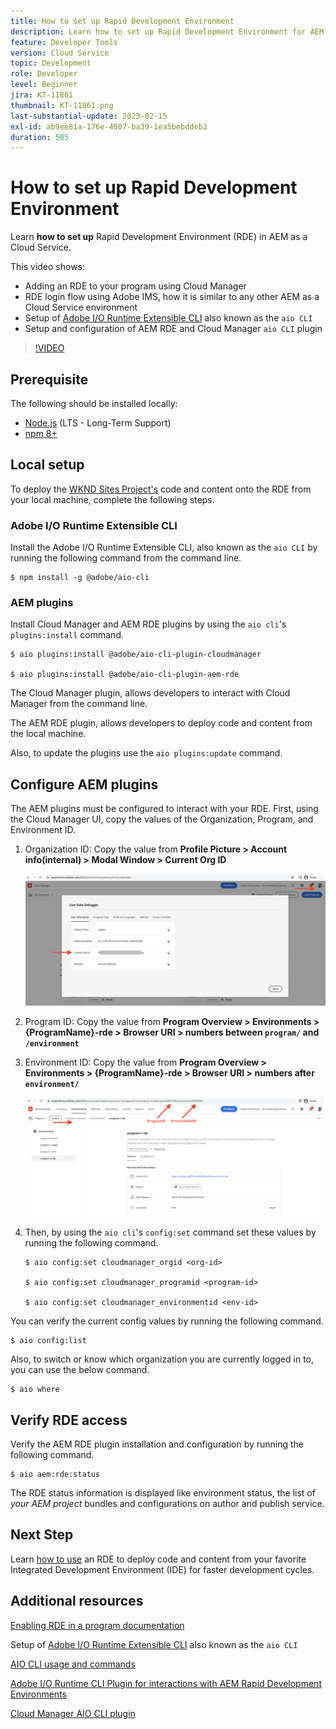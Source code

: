 ```yaml
---
title: How to set up Rapid Development Environment
description: Learn how to set up Rapid Development Environment for AEM as a Cloud Service.
feature: Developer Tools
version: Cloud Service
topic: Development
role: Developer
level: Beginner
jira: KT-11861
thumbnail: KT-11861.png
last-substantial-update: 2023-02-15
exl-id: ab9ee81a-176e-4807-ba39-1ea5bebddeb2
duration: 505
---
```

# How to set up Rapid Development Environment

Learn **how to set up** Rapid Development Environment (RDE) in AEM as a Cloud Service.

This video shows:

- Adding an RDE to your program using Cloud Manager
- RDE login flow using Adobe IMS, how it is similar to any other AEM as a Cloud Service environment
- Setup of [Adobe I/O Runtime Extensible CLI](https://developer.adobe.com/runtime/docs/guides/tools/cli_install/) also known as the `aio CLI` 
- Setup and configuration of AEM RDE and Cloud Manager `aio CLI` plugin

>[!VIDEO](https://video.tv.adobe.com/v/3415490?quality=12&learn=on)

## Prerequisite 

The following should be installed locally:

- [Node.js](https://nodejs.org/en/) (LTS - Long-Term Support)
- [npm 8+](https://docs.npmjs.com/)

## Local setup

To deploy the [WKND Sites Project's](https://github.com/adobe/aem-guides-wknd#aem-wknd-sites-project) code and content onto the RDE from your local machine, complete the following steps.

### Adobe I/O Runtime Extensible CLI 

Install the Adobe I/O Runtime Extensible CLI, also known as the `aio CLI` by running the following command from the command line. 

```shell
$ npm install -g @adobe/aio-cli
```

### AEM plugins

Install Cloud Manager and AEM RDE plugins by using the `aio cli`'s `plugins:install` command.

```shell
$ aio plugins:install @adobe/aio-cli-plugin-cloudmanager

$ aio plugins:install @adobe/aio-cli-plugin-aem-rde
```

The Cloud Manager plugin, allows developers to interact with Cloud Manager from the command line.

The AEM RDE plugin, allows developers to deploy code and content from the local machine.

Also, to update the plugins use the `aio plugins:update` command.

## Configure AEM plugins

The AEM plugins must be configured to interact with your RDE. First, using the Cloud Manager UI, copy the values of the Organization, Program, and Environment ID.

1.  Organization ID: Copy the value from **Profile Picture > Account info(internal) > Modal Window > Current Org ID**

    ![Organization ID](./assets/Org-ID.png)

1.  Program ID: Copy the value from **Program Overview > Environments > {ProgramName}-rde > Browser URI > numbers between `program/` and `/environment`**

1.  Environment ID: Copy the value from **Program Overview > Environments > {ProgramName}-rde > Browser URI > numbers after `environment/`**

    ![Program and Environment ID](./assets/Program-Environment-Id.png)

1.  Then, by using the `aio cli`'s `config:set` command set these values by running the following command.

    ```shell
    $ aio config:set cloudmanager_orgid <org-id>

    $ aio config:set cloudmanager_programid <program-id>

    $ aio config:set cloudmanager_environmentid <env-id>
    ```

You can verify the current config values by running the following command.

```shell
$ aio config:list
```

Also, to switch or know which organization you are currently logged in to, you can use the below command.

```shell
$ aio where
```

## Verify RDE access

Verify the AEM RDE plugin installation and configuration by running the following command.

```shell
$ aio aem:rde:status
```

The RDE status information is displayed like environment status, the list of _your AEM project_ bundles and configurations on author and publish service.

## Next Step

Learn [how to use](./how-to-use.md) an RDE to deploy code and content from your favorite Integrated Development Environment (IDE) for faster development cycles.


## Additional resources

[Enabling RDE in a program documentation](https://experienceleague.adobe.com/docs/experience-manager-cloud-service/content/implementing/developing/rapid-development-environments.html#enabling-rde-in-a-program)

Setup of [Adobe I/O Runtime Extensible CLI](https://developer.adobe.com/runtime/docs/guides/tools/cli_install/) also known as the `aio CLI` 

[AIO CLI usage and commands](https://github.com/adobe/aio-cli#usage)

[Adobe I/O Runtime CLI Plugin for interactions with AEM Rapid Development Environments](https://github.com/adobe/aio-cli-plugin-aem-rde#aio-cli-plugin-aem-rde)

[Cloud Manager AIO CLI plugin](https://github.com/adobe/aio-cli-plugin-cloudmanager)

